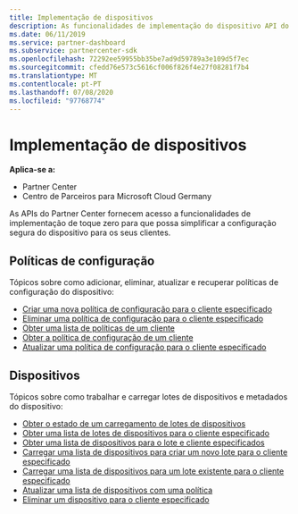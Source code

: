 ```yaml
---
title: Implementação de dispositivos
description: As funcionalidades de implementação do dispositivo API do Partner Center incluem políticas de configuração e dispositivos.
ms.date: 06/11/2019
ms.service: partner-dashboard
ms.subservice: partnercenter-sdk
ms.openlocfilehash: 72292ee59955bb35be7ad9d59789a3e109d5f7ec
ms.sourcegitcommit: cfedd76e573c5616cf006f826f4e27f08281f7b4
ms.translationtype: MT
ms.contentlocale: pt-PT
ms.lasthandoff: 07/08/2020
ms.locfileid: "97768774"
---
```

# <a name="device-deployment"></a>Implementação de dispositivos

**Aplica-se a:**

- Partner Center
- Centro de Parceiros para Microsoft Cloud Germany

As APIs do Partner Center fornecem acesso a funcionalidades de implementação de toque zero para que possa simplificar a configuração segura do dispositivo para os seus clientes.

## <a name="configuration-policies"></a>Políticas de configuração

Tópicos sobre como adicionar, eliminar, atualizar e recuperar políticas de configuração do dispositivo:

- [Criar uma nova política de configuração para o cliente especificado](create-a-new-configuration-policy-for-the-specified-customer.md)
- [Eliminar uma política de configuração para o cliente especificado](delete-a-configuration-policy-for-the-specified-customer.md)
- [Obter uma lista de políticas de um cliente](get-a-list-of-a-customer-s-policies.md)
- [Obter a política de configuração de um cliente](retrieve-a-customer-s-configuration-policy.md)
- [Atualizar uma política de configuração para o cliente especificado](update-a-configuration-policy-for-the-specified-customer.md)

## <a name="devices"></a>Dispositivos

Tópicos sobre como trabalhar e carregar lotes de dispositivos e metadados do dispositivo:

- [Obter o estado de um carregamento de lotes de dispositivos](get-the-status-of-a-device-batch-upload.md)
- [Obter uma lista de lotes de dispositivos para o cliente especificado](get-the-list-of-device-batches-for-the-specified-customer.md)
- [Obter uma lista de dispositivos para o lote e cliente especificados](get-a-list-of-devices-for-the-specified-batch-and-customer.md)
- [Carregar uma lista de dispositivos para criar um novo lote para o cliente especificado](upload-a-list-of-devices-to-create-a-new-batch-for-the-specified-customer.md)
- [Carregar uma lista de dispositivos para um lote existente para o cliente especificado](upload-a-list-of-devices-for-the-specified-customer.md)
- [Atualizar uma lista de dispositivos com uma política](update-a-list-of-devices-with-a-policy.md)
- [Eliminar um dispositivo para o cliente especificado](delete-a-device-for-the-specified-customer.md)
